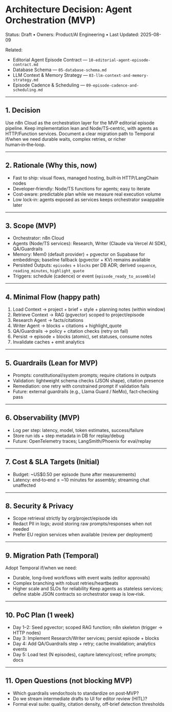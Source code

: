 # Architecture Decision: Agent Orchestration (MVP)

Status: Draft • Owners: Product/AI Engineering • Last Updated: 2025-08-09

Related:
- Editorial Agent Episode Contract — `10-editorial-agent-episode-contract.md`
- Database Schema — `05-database-schema.md`
- LLM Context & Memory Strategy — `03-llm-context-and-memory-strategy.md`
- Episode Cadence & Scheduling — `09-episode-cadence-and-scheduling.md`

---

## 1. Decision
Use n8n Cloud as the orchestration layer for the MVP editorial episode pipeline. Keep implementation lean and Node/TS‑centric, with agents as HTTP/Function services. Document a clear migration path to Temporal if/when we need durable waits, complex retries, or richer human‑in‑the‑loop.

---

## 2. Rationale (Why this, now)
- Fast to ship: visual flows, managed hosting, built‑in HTTP/LangChain nodes
- Developer‑friendly: Node/TS functions for agents; easy to iterate
- Cost‑aware: predictable plan while we measure real execution volume
- Low lock‑in: agents exposed as services keeps orchestrator swappable later

---

## 3. Scope (MVP)
- Orchestrator: n8n Cloud
- Agents (Node/TS services): Research, Writer (Claude via Vercel AI SDK), QA/Guardrails
- Memory: Mem0 (default provider) + pgvector on Supabase for embeddings; baseline fallback (pgvector + KV) remains available
- Persisted Outputs: `episodes` + `blocks` per DB ADR; derived `sequence`, `reading_minutes`, `highlight_quote`
- Triggers: schedule (cadence) or event (`episode_ready_to_assemble`)

---

## 4. Minimal Flow (happy path)
1) Load Context → project + brief + style + planning notes (within window)  
2) Retrieve Context → RAG (pgvector) scoped to project/episode  
3) Research Agent → facts/citations  
4) Writer Agent → blocks + citations + highlight_quote  
5) QA/Guardrails → policy + citation checks (retry on fail)  
6) Persist → episode + blocks (atomic), set statuses, consume notes  
7) Invalidate caches + emit analytics

---

## 5. Guardrails (Lean for MVP)
- Prompts: constitutional/system prompts; require citations in outputs
- Validation: lightweight schema checks (JSON shape), citation presence
- Remediation: one retry with constrained prompt if validation fails
- Future: external guardrails (e.g., Llama Guard / NeMo), fact‑checking pass

---

## 6. Observability (MVP)
- Log per step: latency, model, token estimates, success/failure
- Store run ids + step metadata in DB for replay/debug
- Future: OpenTelemetry traces; LangSmith/Phoenix for eval/replay

---

## 7. Cost & SLA Targets (Initial)
- Budget: ~US$0.50 per episode (tune after measurements)
- Latency: end‑to‑end ≤ ~10 minutes for assembly; streaming chat unaffected

---

## 8. Security & Privacy
- Scope retrieval strictly by org/project/episode ids
- Redact PII in logs; avoid storing raw prompts/responses when not needed
- Prefer EU region services when available (review per deployment)

---

## 9. Migration Path (Temporal)
Adopt Temporal if/when we need:
- Durable, long‑lived workflows with event waits (editor approvals)
- Complex branching with robust retries/heartbeats
- Higher scale and SLOs for reliability
Keep agents as stateless services; define stable JSON contracts so orchestrator swap is low‑risk.

---

## 10. PoC Plan (1 week)
- Day 1–2: Seed pgvector; scoped RAG function; n8n skeleton (trigger → HTTP nodes)
- Day 3: Implement Research/Writer services; persist episode + blocks
- Day 4: Add QA/Guardrails step + retry; cache invalidation; analytics events
- Day 5: Load test (N episodes), capture latency/cost; refine prompts; docs

---

## 11. Open Questions (not blocking MVP)
- Which guardrails vendor/tools to standardize on post‑MVP?
- Do we stream intermediate drafts to UI for editor review (HITL)?
- Formal eval suite: quality, citation density, off‑brief detection thresholds
